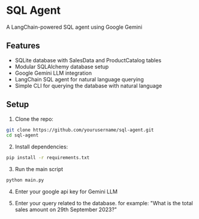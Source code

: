 # SQL Agent

A LangChain-powered SQL agent using Google Gemini


## Features

- SQLite database with SalesData and ProductCatalog tables
- Modular SQLAlchemy database setup
- Google Gemini LLM integration
- LangChain SQL agent for natural language querying
- Simple CLI for querying the database with natural language

## Setup

1. Clone the repo:

```bash
git clone https://github.com/yourusername/sql-agent.git
cd sql-agent
```

2. Install dependencies:

```bash
pip install -r requirements.txt
```

3. Run the main script

```bash
python main.py
```

4. Enter your google api key for Gemini LLM

5. Enter your query related to the database. for
example: "What is the total sales amount on 29th September 2023?"